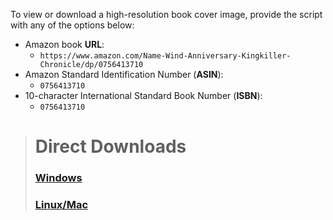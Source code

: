 To view or download a high-resolution book cover image, provide the script with any of the options below:

- Amazon book **URL**: 
  - ```https://www.amazon.com/Name-Wind-Anniversary-Kingkiller-Chronicle/dp/0756413710```
- Amazon Standard Identification Number (**ASIN**): 
  - ```0756413710```
- 10-character International Standard Book Number (**ISBN**): 
  - ```0756413710```

> # Direct Downloads
> ### [Windows](https://github.com/drewmarsh/amazon-book-cover-grabber/releases/download/v1.0.1/amazon_book_cover_grabber.ps1) <br>
> ### [Linux/Mac](https://github.com/drewmarsh/amazon-book-cover-grabber/releases/download/v1.0.1/amazon_book_cover_grabber.sh)
